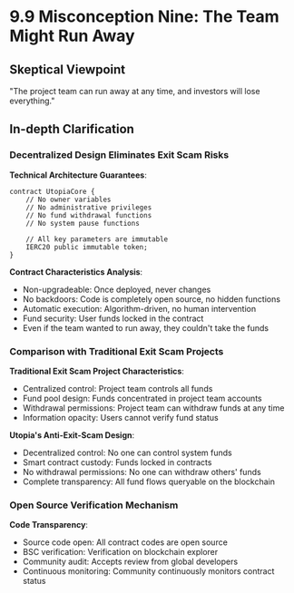 # 9.9 Misconception Nine: The Team Might Run Away

## Skeptical Viewpoint
"The project team can run away at any time, and investors will lose everything."

## In-depth Clarification

### Decentralized Design Eliminates Exit Scam Risks

**Technical Architecture Guarantees**:

```solidity
contract UtopiaCore {
    // No owner variables
    // No administrative privileges
    // No fund withdrawal functions
    // No system pause functions
    
    // All key parameters are immutable
    IERC20 public immutable token;
}
```

**Contract Characteristics Analysis**:

- Non-upgradeable: Once deployed, never changes
- No backdoors: Code is completely open source, no hidden functions
- Automatic execution: Algorithm-driven, no human intervention
- Fund security: User funds locked in the contract
- Even if the team wanted to run away, they couldn't take the funds

### Comparison with Traditional Exit Scam Projects

**Traditional Exit Scam Project Characteristics**:

- Centralized control: Project team controls all funds
- Fund pool design: Funds concentrated in project team accounts
- Withdrawal permissions: Project team can withdraw funds at any time
- Information opacity: Users cannot verify fund status

**Utopia's Anti-Exit-Scam Design**:

- Decentralized control: No one can control system funds
- Smart contract custody: Funds locked in contracts
- No withdrawal permissions: No one can withdraw others' funds
- Complete transparency: All fund flows queryable on the blockchain

### Open Source Verification Mechanism

**Code Transparency**:

- Source code open: All contract codes are open source
- BSC verification: Verification on blockchain explorer
- Community audit: Accepts review from global developers
- Continuous monitoring: Community continuously monitors contract status